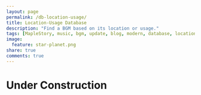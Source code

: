 ```yaml
---
layout: page
permalink: /db-location-usage/
title: Location-Usage Database
description: "Find a BGM based on its location or usage."
tags: [MapleStory, music, bgm, update, blog, modern, database, location, usage]
image:
  feature: star-planet.png
share: true
comments: true
---
```


# Under Construction
